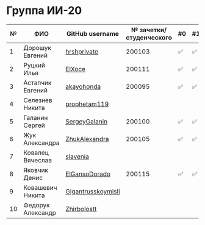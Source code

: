 # Группа ИИ-20

|№|ФИО|GitHub username|№ зачетки/студенческого|#0|#1|#2|#3|#4|#5|#6|#7|#8|
|---|---|---|---|---|---|---|---|---|---|---|---|---|
|1 |Дорошук Евгений|[hrshprivate](https://github.com/hrshprivate)|200103|:white_check_mark:|:white_check_mark:|:white_check_mark:|:white_check_mark:|||||||
|2 |Руцкий Илья|[ElXoce](https://github.com/ElXoce)|200111|:white_check_mark:|:white_check_mark:|:white_check_mark:||||||||
|3 |Астапчик Евгений|[akayohonda](https://github.com/akayohonda)|200095|:white_check_mark:|:white_check_mark:|||||||||
|4 |Селезнев Никита|[prophetam119](https://github.com/prophetam119)||||||||||||
|5 |Галанин Сергей|[SergeyGalanin](https://github.com/SergeyGalanin)|200100|:white_check_mark:|:white_check_mark:|:white_check_mark:||||||||
|6 |Жук Александра|[ZhukAlexandra](https://github.com/ZhukAlexandra)|200105|:white_check_mark:|:white_check_mark:|||||||||
|7 |Ковалец Вячеслав|[slavenia](https://github.com/slavenia)||||||||||||
|8 |Яковчик Денис|[ElGansoDorado](https://github.com/ElGansoDorado)|200115|:white_check_mark:|:white_check_mark:|||||||||
|9|Ковашевич Никита|[Gigantrusskoymisli](https://github.com/gigantrusskoymisli)||||||||||||
|10|Федорук Александр|[Zhirbolostt](https://github.com/Zhirbolostt)||||||||||||